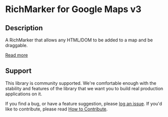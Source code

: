 RichMarker for Google Maps v3
=============================

## Description

A RichMarker that allows any HTML/DOM to be added to a map and be draggable. 

[Read more][more]

## Support

This library is community supported. We're comfortable enough with the stability and features of
the library that we want you to build real production applications on it.

If you find a bug, or have a feature suggestion, please [log an issue][issues]. If you'd like to
contribute, please read [How to Contribute][contrib].

[issues]: https://github.com/googlemaps/v3-utility-library/issues
[contrib]: https://github.com/googlemaps/v3-utility-library/blob/master/archive/richmarker/CONTRIB.md
[more]: http://htmlpreview.github.io/?https://github.com/googlemaps/v3-utility-library/blob/master/archive/richmarker/docs/reference.html